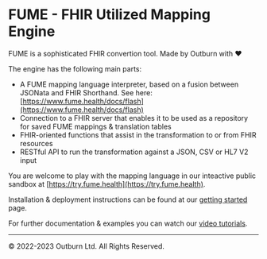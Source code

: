 # FUME - FHIR Utilized Mapping Engine

FUME is a sophisticated FHIR convertion tool.
Made by Outburn with :heart:

The engine has the following main parts:

 * A FUME mapping language interpreter, based on a fusion between JSONata and FHIR Shorthand. See here: [https://www.fume.health/docs/flash](https://www.fume.health/docs/flash)
 * Connection to a FHIR server that enables it to be used as a repository for saved FUME mappings & translation tables
 * FHIR-oriented functions that assist in the transformation to or from FHIR resources
 * RESTful API to run the transformation against a JSON, CSV or HL7 V2 input

You are welcome to play with the mapping language in our inteactive public sandbox at [https://try.fume.health](https://try.fume.health).
 
Installation & deployment instructions can be found at our [getting started](docs/getting-started.md) page.

For further documentation & examples you can watch our [video tutorials](https://www.youtue.com/playlist?list=PL44ht-s6WWPfgVNkibzMj_UB-ex41rl49).

---
&copy; 2022-2023 Outburn Ltd. All Rights Reserved.
